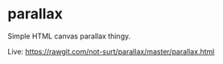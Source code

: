 parallax
========

Simple HTML canvas parallax thingy.

Live: https://rawgit.com/not-surt/parallax/master/parallax.html
